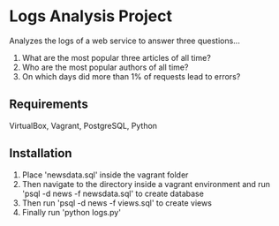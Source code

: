 # Logs Analysis Project
Analyzes the logs of a web service to answer three questions...
1. What are the most popular three articles of all time?
2. Who are the most popular authors of all time?
3. On which days did more than 1% of requests lead to errors?
## Requirements
VirtualBox, Vagrant, PostgreSQL, Python
## Installation
1. Place 'newsdata.sql' inside the vagrant folder
2. Then navigate to the directory inside a vagrant environment and run 'psql -d news -f newsdata.sql' to create database
3. Then run 'psql -d news -f views.sql' to create views
4. Finally run 'python logs.py'